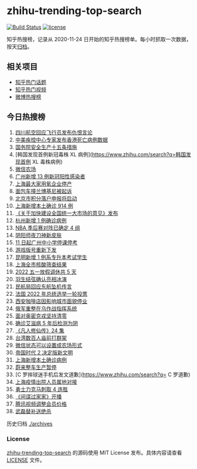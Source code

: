 # zhihu-trending-top-search

[![Build Status](https://github.com/justjavac/zhihu-trending-top-search/workflows/ci/badge.svg?branch=main)](https://github.com/justjavac/zhihu-trending-top-search/actions)
[![license](https://img.shields.io/github/license/justjavac/zhihu-trending-top-search)](https://github.com/justjavac/zhihu-trending-top-search/blob/main/LICENSE)

知乎热搜榜，记录从 2020-11-24 日开始的知乎热搜榜单。每小时抓取一次数据，按天[归档](./archives)。

## 相关项目

- [知乎热门话题](https://github.com/justjavac/zhihu-trending-hot-questions)
- [知乎热门视频](https://github.com/justjavac/zhihu-trending-hot-video)
- [微博热搜榜](https://github.com/justjavac/weibo-trending-hot-search)

## 今日热搜榜

<!-- BEGIN -->
<!-- 最后更新时间 Tue Apr 12 2022 20:17:10 GMT+0800 (China Standard Time) -->

1. [四川航空回应飞行员发布仇恨言论](https://www.zhihu.com/search?q=四川航空回应)
1. [中美疾控中心专家发布香港死亡病例数据](https://www.zhihu.com/search?q=香港新冠死亡病例数据)
1. [国务院安全生产十五条措施](https://www.zhihu.com/search?q=国务院安委会)
1. [韩国发现首例新冠毒株 XL 病例](https://www.zhihu.com/search?q=韩国发现首例 XL 毒株病例)
1. [微信农场](https://www.zhihu.com/search?q=微信农场)
1. [广州新增 13 例新冠阳性感染者](https://www.zhihu.com/search?q=广州疫情)
1. [上海最大家用氧企业停产](https://www.zhihu.com/search?q=家用氧气瓶)
1. [面包车撞兰博基尼被起诉](https://www.zhihu.com/search?q=面包车撞上兰博基尼被起诉)
1. [北京市积分落户申报将启动](https://www.zhihu.com/search?q=北京市积分落户申报)
1. [上海新增本土确诊 914 例](https://www.zhihu.com/search?q=上海新增)
1. [《关于加快建设全国统一大市场的意见》发布](https://www.zhihu.com/search?q=中共中央)
1. [杭州新增 1 例确诊病例](https://www.zhihu.com/search?q=杭州新增)
1. [NBA 季后赛对阵已确定 4 组](https://www.zhihu.com/search?q=NBA季后赛对阵)
1. [阴阳师夜刀神新皮肤](https://www.zhihu.com/search?q=夜刀神新皮肤残幕戏尽)
1. [11 日起广州中小学停课停考](https://www.zhihu.com/search?q=广州疫情)
1. [游戏版号重新下发](https://www.zhihu.com/search?q=游戏版号重新下发)
1. [昆明新增 1 例系专升本考试学生](https://www.zhihu.com/search?q=昆明新增)
1. [上海全市核酸筛查结果](https://www.zhihu.com/search?q=上海全市核酸筛查结果)
1. [2022 五一放假调休共 5 天](https://www.zhihu.com/search?q=五一)
1. [羽生结弦确认亮相冰演](https://www.zhihu.com/search?q=羽生结弦确认亮相冰演)
1. [民航局回应东航坠机传言](https://www.zhihu.com/search?q=民航局回应传言)
1. [法国 2022 年总统选举一轮投票](https://www.zhihu.com/search?q=法国总统选举)
1. [西安咖啡店因影响城市面貌停业](https://www.zhihu.com/search?q=西安咖啡店)
1. [俄军重整在乌作战指挥系统](https://www.zhihu.com/search?q=俄乌局势)
1. [面对奥密克戎坚持清零](https://www.zhihu.com/search?q=奥密克戎)
1. [确诊艾滋病 5 年后检测为阴](https://www.zhihu.com/search?q=艾滋病转阴)
1. [《凡人修仙传》24 集](https://www.zhihu.com/search?q=凡人修仙传之魔道争锋二十四集)
1. [台湾数百人庙前打群架](https://www.zhihu.com/search?q=台湾庙前打群架)
1. [微信状态可以设置成农场形式](https://www.zhihu.com/search?q=微信状态可以设置成农场形式)
1. [帝国时代 2 决定版新文明](https://www.zhihu.com/search?q=帝国时代2新文明)
1. [上海新增本土确诊病例](https://www.zhihu.com/search?q=上海新增确诊)
1. [蔚来整车生产暂停](https://www.zhihu.com/search?q=蔚来停产)
1. [C 罗摔球迷手机后发文道歉](https://www.zhihu.com/search?q= C 罗道歉)
1. [上海疫情出院人员属地对接](https://www.zhihu.com/search?q=上海出院人员)
1. [勇士力克马刺取 4 连胜](https://www.zhihu.com/search?q=勇士)
1. [《间谍过家家》开播](https://www.zhihu.com/search?q=间谍过家家)
1. [腾讯视频调整会员价格](https://www.zhihu.com/search?q=腾讯视频会员价格)
1. [武磊替补送绝杀](https://www.zhihu.com/search?q=武磊)

<!-- END -->

历史归档 [./archives](./archives)

### License

[zhihu-trending-top-search](https://github.com/justjavac/zhihu-trending-top-search)
的源码使用 MIT License 发布。具体内容请查看 [LICENSE](./LICENSE) 文件。
